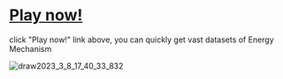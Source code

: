 # [Play now!](https://spphire.github.io/RM-labeling-tool/)

click "Play now!" link above, you can quickly get vast datasets of Energy Mechanism

![draw2023_3_8_17_40_33_832](https://user-images.githubusercontent.com/56157591/223679161-afcae665-30b0-40bf-9553-21adc28698b2.png)
